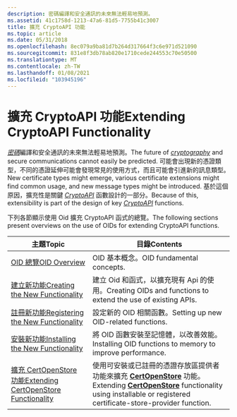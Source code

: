 ```yaml
---
description: 密碼編譯和安全通訊的未來無法輕易地預測。
ms.assetid: 41c1758d-1213-47a6-81d5-7755b41c3007
title: 擴充 CryptoAPI 功能
ms.topic: article
ms.date: 05/31/2018
ms.openlocfilehash: 8ec079a9ba81d7b264d317664f3c6e971d521090
ms.sourcegitcommit: 831e8f3db78ab820e1710cede244553c70e50500
ms.translationtype: MT
ms.contentlocale: zh-TW
ms.lasthandoff: 01/08/2021
ms.locfileid: "103945196"
---
```

# <a name="extending-cryptoapi-functionality"></a><span data-ttu-id="4fe14-103">擴充 CryptoAPI 功能</span><span class="sxs-lookup"><span data-stu-id="4fe14-103">Extending CryptoAPI Functionality</span></span>

<span data-ttu-id="4fe14-104">[*密碼*](../secgloss/c-gly.md)編譯和安全通訊的未來無法輕易地預測。</span><span class="sxs-lookup"><span data-stu-id="4fe14-104">The future of [*cryptography*](../secgloss/c-gly.md) and secure communications cannot easily be predicted.</span></span> <span data-ttu-id="4fe14-105">可能會出現新的憑證類型，不同的憑證延伸可能會發現常見的使用方式，而且可能會引進新的訊息類型。</span><span class="sxs-lookup"><span data-stu-id="4fe14-105">New certificate types might emerge, various certificate extensions might find common usage, and new message types might be introduced.</span></span> <span data-ttu-id="4fe14-106">基於這個原因，擴充性是關鍵 [*CryptoAPI*](../secgloss/c-gly.md) 函數設計的一部分。</span><span class="sxs-lookup"><span data-stu-id="4fe14-106">Because of this, extensibility is part of the design of key [*CryptoAPI*](../secgloss/c-gly.md) functions.</span></span>

<span data-ttu-id="4fe14-107">下列各節顯示使用 Oid 擴充 CryptoAPI 函式的總覽。</span><span class="sxs-lookup"><span data-stu-id="4fe14-107">The following sections present overviews on the use of OIDs for extending CryptoAPI functions.</span></span>



| <span data-ttu-id="4fe14-108">主題</span><span class="sxs-lookup"><span data-stu-id="4fe14-108">Topic</span></span>                                                                              | <span data-ttu-id="4fe14-109">目錄</span><span class="sxs-lookup"><span data-stu-id="4fe14-109">Contents</span></span>                                                                                                                            |
|------------------------------------------------------------------------------------|-------------------------------------------------------------------------------------------------------------------------------------|
| [<span data-ttu-id="4fe14-110">OID 總覽</span><span class="sxs-lookup"><span data-stu-id="4fe14-110">OID Overview</span></span>](oid-overview.md)                                                   | <span data-ttu-id="4fe14-111">OID 基本概念。</span><span class="sxs-lookup"><span data-stu-id="4fe14-111">OID fundamental concepts.</span></span>                                                                                                           |
| [<span data-ttu-id="4fe14-112">建立新功能</span><span class="sxs-lookup"><span data-stu-id="4fe14-112">Creating the New Functionality</span></span>](creating-the-new-functionality.md)               | <span data-ttu-id="4fe14-113">建立 Oid 和函式，以擴充現有 Api 的使用。</span><span class="sxs-lookup"><span data-stu-id="4fe14-113">Creating OIDs and functions to extend the use of existing APIs.</span></span>                                                                     |
| [<span data-ttu-id="4fe14-114">註冊新功能</span><span class="sxs-lookup"><span data-stu-id="4fe14-114">Registering the New Functionality</span></span>](registering-the-new-functionality.md)         | <span data-ttu-id="4fe14-115">設定新的 OID 相關函數。</span><span class="sxs-lookup"><span data-stu-id="4fe14-115">Setting up new OID-related functions.</span></span>                                                                                               |
| [<span data-ttu-id="4fe14-116">安裝新功能</span><span class="sxs-lookup"><span data-stu-id="4fe14-116">Installing the New Functionality</span></span>](installing-the-new-functionality.md)           | <span data-ttu-id="4fe14-117">將 OID 函數安裝至記憶體，以改善效能。</span><span class="sxs-lookup"><span data-stu-id="4fe14-117">Installing OID functions to memory to improve performance.</span></span>                                                                          |
| [<span data-ttu-id="4fe14-118">擴充 CertOpenStore 功能</span><span class="sxs-lookup"><span data-stu-id="4fe14-118">Extending CertOpenStore Functionality</span></span>](extending-certopenstore-functionality.md) | <span data-ttu-id="4fe14-119">使用可安裝或已註冊的憑證存放區提供者功能來擴充 [**CertOpenStore**](/windows/desktop/api/Wincrypt/nf-wincrypt-certopenstore) 功能。</span><span class="sxs-lookup"><span data-stu-id="4fe14-119">Extending [**CertOpenStore**](/windows/desktop/api/Wincrypt/nf-wincrypt-certopenstore) functionality using installable or registered certificate-store-provider function.</span></span> |



 

 

 
